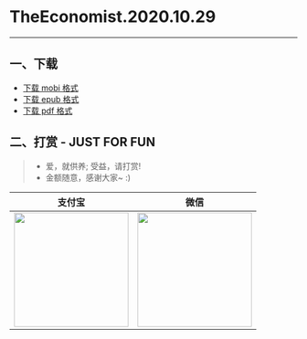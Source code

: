 # TheEconomist.2020.10.29
--------------
## 一、下载
* [下载 mobi 格式](https://raw.githubusercontent.com/hehonghui/the-economist-ebooks/master/01_economist/te_2020.10.29/TheEconomist.2020.10.29.mobi) 
* [下载 epub 格式](https://raw.githubusercontent.com/hehonghui/the-economist-ebooks/master/01_economist/te_2020.10.29/TheEconomist.2020.10.29.epub)
* [下载 pdf 格式](https://raw.githubusercontent.com/hehonghui/the-economist-ebooks/master/01_economist/te_2020.10.29/TheEconomist.2020.10.29.pdf)
    
## 二、打赏 - JUST FOR FUN
> * 爱，就供养; 受益，请打赏!
> * 金额随意，感谢大家~ :)
    
|   支付宝   |   微信    |
|------------|-----------|
|<img src="https://img-blog.csdnimg.cn/20200412132734488.JPG?x-oss-process=image/watermark,type_ZmFuZ3poZW5naGVpdGk,shadow_10,text_aHR0cHM6Ly9ibG9nLmNzZG4ubmV0L2Jib3lmZWl5dQ==,size_16,color_FFFFFF,t_70" width="200"/>| <img src="https://img-blog.csdnimg.cn/20200911174255577.jpg?x-oss-process=image/watermark,type_ZmFuZ3poZW5naGVpdGk,shadow_10,text_aHR0cHM6Ly9ibG9nLmNzZG4ubmV0L2Jib3lmZWl5dQ==,size_16,color_FFFFFF,t_70" width="200"/>  |
